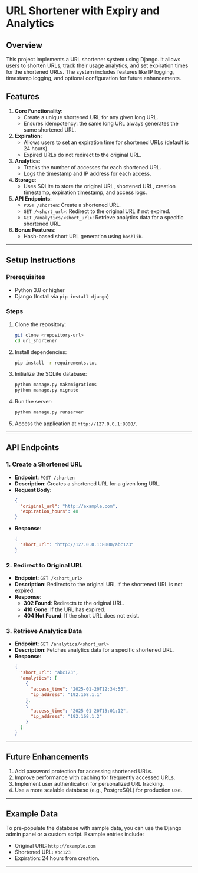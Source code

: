 # URL Shortener with Expiry and Analytics

## Overview
This project implements a URL shortener system using Django. 
It allows users to shorten URLs, track their usage analytics, 
and set expiration times for the shortened URLs. 
The system includes features like IP logging, timestamp logging, 
and optional configuration for future enhancements.

## Features
1. **Core Functionality**:
   - Create a unique shortened URL for any given long URL.
   - Ensures idempotency: the same long URL always generates the same shortened URL.
2. **Expiration**:
   - Allows users to set an expiration time for shortened URLs (default is 24 hours).
   - Expired URLs do not redirect to the original URL.
3. **Analytics**:
   - Tracks the number of accesses for each shortened URL.
   - Logs the timestamp and IP address for each access.
4. **Storage**:
   - Uses SQLite to store the original URL, shortened URL, creation timestamp, expiration timestamp, and access logs.
5. **API Endpoints**:
   - `POST /shorten`: Create a shortened URL.
   - `GET /<short_url>`: Redirect to the original URL if not expired.
   - `GET /analytics/<short_url>`: Retrieve analytics data for a specific shortened URL.
6. **Bonus Features**:
   - Hash-based short URL generation using `hashlib`.

---

## Setup Instructions

### Prerequisites
- Python 3.8 or higher
- Django (Install via `pip install django`)

### Steps
1. Clone the repository:
   ```bash
   git clone <repository-url>
   cd url_shortener
   ```

2. Install dependencies:
   ```bash
   pip install -r requirements.txt
   ```

3. Initialize the SQLite database:
   ```bash
   python manage.py makemigrations
   python manage.py migrate
   ```

4. Run the server:
   ```bash
   python manage.py runserver
   ```

5. Access the application at `http://127.0.0.1:8000/`.

---

## API Endpoints

### 1. **Create a Shortened URL**
- **Endpoint**: `POST /shorten`
- **Description**: Creates a shortened URL for a given long URL.
- **Request Body**:
  ```json
  {
    "original_url": "http://example.com",
    "expiration_hours": 48
  }
  ```
- **Response**:
  ```json
  {
    "short_url": "http://127.0.0.1:8000/abc123"
  }
  ```

### 2. **Redirect to Original URL**
- **Endpoint**: `GET /<short_url>`
- **Description**: Redirects to the original URL if the shortened URL is not expired.
- **Response**:
  - **302 Found**: Redirects to the original URL.
  - **410 Gone**: If the URL has expired.
  - **404 Not Found**: If the short URL does not exist.

### 3. **Retrieve Analytics Data**
- **Endpoint**: `GET /analytics/<short_url>`
- **Description**: Fetches analytics data for a specific shortened URL.
- **Response**:
  ```json
  {
    "short_url": "abc123",
    "analytics": [
      {
        "access_time": "2025-01-20T12:34:56",
        "ip_address": "192.168.1.1"
      },
      {
        "access_time": "2025-01-20T13:01:12",
        "ip_address": "192.168.1.2"
      }
    ]
  }
  ```

---

## Future Enhancements
1. Add password protection for accessing shortened URLs.
2. Improve performance with caching for frequently accessed URLs.
3. Implement user authentication for personalized URL tracking.
4. Use a more scalable database (e.g., PostgreSQL) for production use.

---

## Example Data
To pre-populate the database with sample data, you can use the Django admin panel or a custom script. Example entries include:

- Original URL: `http://example.com`
- Shortened URL: `abc123`
- Expiration: 24 hours from creation.

---

